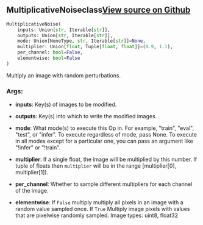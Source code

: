 ## MultiplicativeNoise<span class="tag">class</span><a class="sourcelink" href=https://github.com/fastestimator/fastestimator/blob/r1.2/fastestimator/op/numpyop/univariate/multiplicative_noise.py/#L24-L56>View source on Github</a>
```python
MultiplicativeNoise(
	inputs: Union[str, Iterable[str]],
	outputs: Union[str, Iterable[str]],
	mode: Union[NoneType, str, Iterable[str]]=None,
	multiplier: Union[float, Tuple[float, float]]=(0.9, 1.1),
	per_channel: bool=False,
	elementwise: bool=False
)
```
Multiply an image with random perturbations.


<h3>Args:</h3>


* **inputs**: Key(s) of images to be modified.

* **outputs**: Key(s) into which to write the modified images.

* **mode**: What mode(s) to execute this Op in. For example, "train", "eval", "test", or "infer". To execute regardless of mode, pass None. To execute in all modes except for a particular one, you can pass an argument like "!infer" or "!train".

* **multiplier**: If a single float, the image will be multiplied by this number. If tuple of floats then `multiplier` will be in the range [multiplier[0], multiplier[1]).

* **per_channel**: Whether to sample different multipliers for each channel of the image.

* **elementwise**: If `False` multiply multiply all pixels in an image with a random value sampled once. If `True` Multiply image pixels with values that are pixelwise randomly sampled. Image types: uint8, float32

